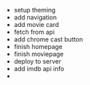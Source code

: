 - setup theming
- add navigation
- add movie card
- fetch from api
- add chrome cast button
- finish homepage
- finish moviepage
- deploy to server
- add imdb api info
- 